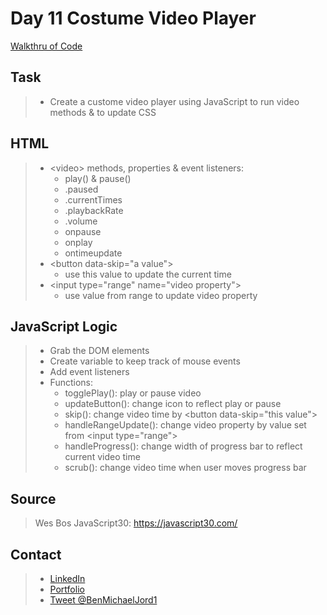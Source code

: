 # Day 11 Costume Video Player

[Walkthru of Code](https://youtu.be/bxGewHF6jhk)

## Task

> - Create a custome video player using JavaScript to run video methods & to update CSS

## HTML

> - \<video> methods, properties & event listeners:
>   - play() & pause()
>   - .paused
>   - .currentTimes
>   - .playbackRate
>   - .volume
>   - onpause
>   - onplay
>   - ontimeupdate
> - \<button data-skip="a value">
>   - use this value to update the current time
> - \<input type="range" name="video property">
>   - use value from range to update video property

## JavaScript Logic

> - Grab the DOM elements
> - Create variable to keep track of mouse events
> - Add event listeners
> - Functions:
>   - togglePlay(): play or pause video
>   - updateButton(): change icon to reflect play or pause
>   - skip(): change video time by \<button data-skip="this value">
>   - handleRangeUpdate(): change video property by value set from \<input type="range">
>   - handleProgress(): change width of progress bar to reflect current video time
>   - scrub(): change video time when user moves progress bar

## Source

> Wes Bos JavaScript30: https://javascript30.com/

## Contact

> - [LinkedIn](https://www.linkedin.com/in/benjamin-alt-higginbotham/)
> - [Portfolio](https://my-portfolio.benjamin-higginbotham.vercel.app/)
> - [Tweet @BenMichaelJord1](https://twitter.com/BenMichaelJord1)
